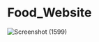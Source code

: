 # Food_Website
![Screenshot (1599)](https://github.com/mdfaizan973/Food_Website/assets/106812942/73e6c2ab-c887-4550-b081-207fb0962deb)
